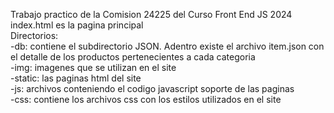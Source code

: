 Trabajo practico de la Comision 24225 del Curso Front End JS 2024
index.html es la pagina principal  
Directorios:  
-db: contiene el subdirectorio JSON. Adentro existe el archivo item.json con el detalle de los productos pertenecientes a cada categoria  
-img: imagenes que se utilizan en el site  
-static: las paginas html del site  
-js: archivos conteniendo el codigo javascript soporte de las paginas  
-css: contiene los archivos css con los estilos utilizados en el site  

